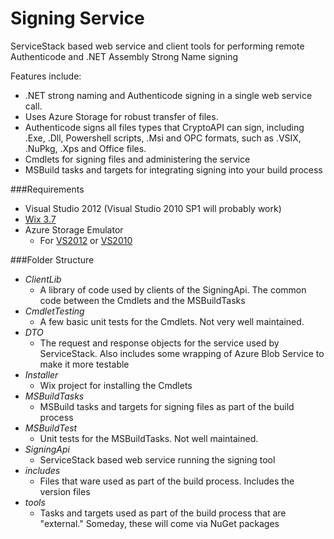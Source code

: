 Signing Service
==============

ServiceStack based web service and client tools for performing remote Authenticode and .NET Assembly Strong Name signing

Features include:
* .NET strong naming and Authenticode signing in a single web service call.
* Uses Azure Storage for robust transfer of files.
* Authenticode signs all files types that CryptoAPI can sign, including .Exe, .Dll, Powershell scripts, .Msi and OPC formats, such as .VSIX, .NuPkg, .Xps and Office files.
* Cmdlets for signing files and administering the service
* MSBuild tasks and targets for integrating signing into your build process

###Requirements
* Visual Studio 2012 (Visual Studio 2010 SP1 will probably work)
* [Wix 3.7](http://wix.codeplex.com/releases/view/99514)
* Azure Storage Emulator
  * For [VS2012](http://go.microsoft.com/fwlink/?linkid=254364&clcid=0x409) or [VS2010](http://go.microsoft.com/fwlink/?linkid=254269&clcid=0x409)

###Folder Structure
* _ClientLib_
  * A library of code used by clients of the SigningApi. The common code between the Cmdlets and the MSBuildTasks
* _CmdletTesting_
  * A few basic unit tests for the Cmdlets. Not very well maintained.
* _DTO_
  * The request and response objects for the service used by ServiceStack. Also includes some wrapping of Azure Blob Service to make it more testable
* _Installer_
  * Wix project for installing the Cmdlets
* _MSBuildTasks_
  * MSBuild tasks and targets for signing files as part of the build process
* _MSBuildTest_
  * Unit tests for the MSBuildTasks. Not well maintained.
* _SigningApi_
  * ServiceStack based web service running the signing tool
* _includes_
  * Files that ware used as part of the build process. Includes the version files
* _tools_
  * Tasks and targets used as part of the build process that are "external." Someday, these will come via NuGet packages
